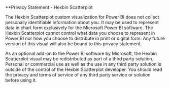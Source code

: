 **Privacy Statement - Hexbin Scatterplot  
  
The Hexbin Scatterplot custom visualization for Power BI does not collect personally identifiable information about you. It may be used to represent data in chart form exclusively for the Microsoft Power BI software. The Hexbin Scatterplot cannot control what data you choose to represent in Power BI nor how you choose to distribute in print or digital form. Any future version of this visual will also be bound to this privacy statement.  
  
As an optional add-on to the Power BI software by Microsoft, the Hexbin Scatterplot visual may be redistributed as part of a third party solution. Personal or commercial use as well as the use in any third party solution is outside of the control of the Hexbin Scatterplot developer. You should read the privacy and terms of service of any third party service or solution before using it.
